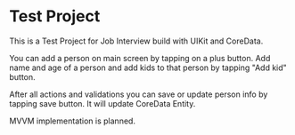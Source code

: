 # Test Project
This is a Test Project for Job Interview build with UIKit and CoreData. 

You can add a person on main screen by tapping on a plus button. Add name and age of a person and add kids to that person by tapping "Add kid" button.

After all actions and validations you can save or update person info by tapping save button. It will update CoreData Entity.

MVVM implementation is planned.
